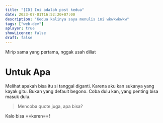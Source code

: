 ```yaml
---
title: "[ID] Ini adalah post kedua"
date: 2023-07-01T16:52:20+07:00
description: "Kedua kalinya saya menulis ini wkwkwkwkw" 
tags: ["web-dev"]
aplayer: true
showLicence: false
draft: false
---
```


Mirip sama yang pertama, nggak usah diliat
<!--more-->

# Untuk Apa
Melihat apakah bisa itu si tanggal diganti. Karena aku kan sukanya yang kayak gitu. Bukan yang default begono. Coba dulu kan, yang penting bisa masuk dulu.

> Mencoba quote juga, apa bisa?

Kalo bisa ==keren==! 


